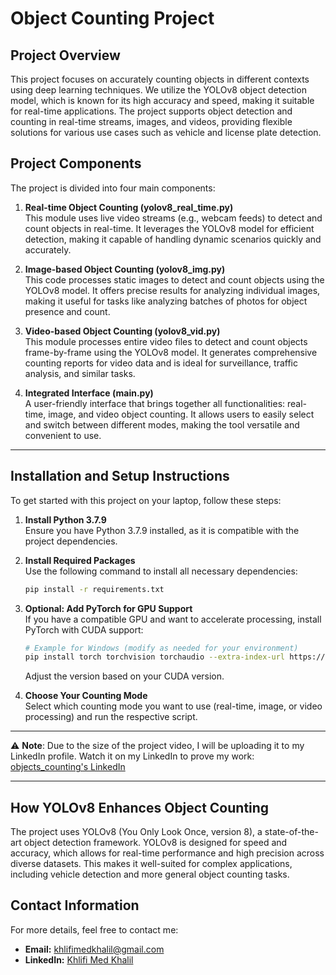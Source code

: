 # Object Counting Project

## Project Overview
This project focuses on accurately counting objects in different contexts using deep learning techniques. We utilize the YOLOv8 object detection model, which is known for its high accuracy and speed, making it suitable for real-time applications. The project supports object detection and counting in real-time streams, images, and videos, providing flexible solutions for various use cases such as vehicle and license plate detection.

## Project Components
The project is divided into four main components:
1. **Real-time Object Counting (yolov8_real_time.py)**  
   This module uses live video streams (e.g., webcam feeds) to detect and count objects in real-time. It leverages the YOLOv8 model for efficient detection, making it capable of handling dynamic scenarios quickly and accurately.

2. **Image-based Object Counting (yolov8_img.py)**  
   This code processes static images to detect and count objects using the YOLOv8 model. It offers precise results for analyzing individual images, making it useful for tasks like analyzing batches of photos for object presence and count.

3. **Video-based Object Counting (yolov8_vid.py)**  
   This module processes entire video files to detect and count objects frame-by-frame using the YOLOv8 model. It generates comprehensive counting reports for video data and is ideal for surveillance, traffic analysis, and similar tasks.

4. **Integrated Interface (main.py)**  
   A user-friendly interface that brings together all functionalities: real-time, image, and video object counting. It allows users to easily select and switch between different modes, making the tool versatile and convenient to use.

---

## Installation and Setup Instructions
To get started with this project on your laptop, follow these steps:
1. **Install Python 3.7.9**  
   Ensure you have Python 3.7.9 installed, as it is compatible with the project dependencies.

2. **Install Required Packages**  
   Use the following command to install all necessary dependencies:
   ```bash
   pip install -r requirements.txt
   ```
   
3. **Optional: Add PyTorch for GPU Support**  
   If you have a compatible GPU and want to accelerate processing, install PyTorch with CUDA support:
   ```bash
   # Example for Windows (modify as needed for your environment)
   pip install torch torchvision torchaudio --extra-index-url https://download.pytorch.org/whl/cu117
   ```
   Adjust the version based on your CUDA version.

4. **Choose Your Counting Mode**  
   Select which counting mode you want to use (real-time, image, or video processing) and run the respective script.

---

⚠️ **Note**: Due to the size of the project video, I will be uploading it to my LinkedIn profile. Watch it on my LinkedIn to prove my work: [objects_counting's LinkedIn]([https://www.linkedin.com/in/khlifi-medkhalil/](https://www.linkedin.com/feed/update/urn:li:activity:7261845336736808963/))

---

## How YOLOv8 Enhances Object Counting
The project uses YOLOv8 (You Only Look Once, version 8), a state-of-the-art object detection framework. YOLOv8 is designed for speed and accuracy, which allows for real-time performance and high precision across diverse datasets. This makes it well-suited for complex applications, including vehicle detection and more general object counting tasks.

## Contact Information
For more details, feel free to contact me:
- **Email:** khlifimedkhalil@gmail.com  
- **LinkedIn:** [Khlifi Med Khalil](https://www.linkedin.com/in/khlifi-medkhalil/)

